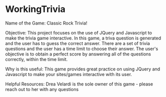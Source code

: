 # WorkingTrivia

Name of the Game: Classic Rock Trivia!

Objective: This project focuses on the use of JQuery and Javascript to make the trivia game interactive. In this game, a triva question is generated and the user has to guess the correct answer. There are a set of trivia questions and the user has a time limit to choose their answer. The user's objective is to obtain a perfect score by answering all of the questions correctly, within the time limit.

Why is this useful: This game provides great practice on using JQuery and Javascript to make your sites/games interactive with its user.

Helpful Resources: Drea Velardi is the sole owner of this game - please reach out to her with any questions